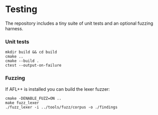 # Testing

The repository includes a tiny suite of unit tests and an optional
fuzzing harness.

### Unit tests

```
mkdir build && cd build
cmake ..
cmake --build .
ctest --output-on-failure
```

### Fuzzing

If AFL++ is installed you can build the lexer fuzzer:

```
cmake -DENABLE_FUZZ=ON ..
make fuzz_lexer
./fuzz_lexer -i ../tools/fuzz/corpus -o ./findings
```
